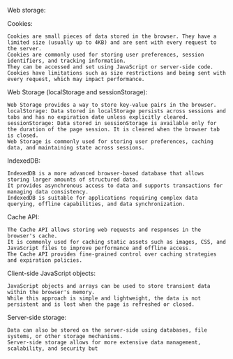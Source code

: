 Web storage: 

Cookies:

    Cookies are small pieces of data stored in the browser. They have a limited size (usually up to 4KB) and are sent with every request to the server.
    Cookies are commonly used for storing user preferences, session identifiers, and tracking information.
    They can be accessed and set using JavaScript or server-side code.
    Cookies have limitations such as size restrictions and being sent with every request, which may impact performance.

Web Storage (localStorage and sessionStorage):

    Web Storage provides a way to store key-value pairs in the browser.
    localStorage: Data stored in localStorage persists across sessions and tabs and has no expiration date unless explicitly cleared.
    sessionStorage: Data stored in sessionStorage is available only for the duration of the page session. It is cleared when the browser tab is closed.
    Web Storage is commonly used for storing user preferences, caching data, and maintaining state across sessions.

IndexedDB:

    IndexedDB is a more advanced browser-based database that allows storing larger amounts of structured data.
    It provides asynchronous access to data and supports transactions for managing data consistency.
    IndexedDB is suitable for applications requiring complex data querying, offline capabilities, and data synchronization.

Cache API:

    The Cache API allows storing web requests and responses in the browser's cache.
    It is commonly used for caching static assets such as images, CSS, and JavaScript files to improve performance and offline access.
    The Cache API provides fine-grained control over caching strategies and expiration policies.

Client-side JavaScript objects:

    JavaScript objects and arrays can be used to store transient data within the browser's memory.
    While this approach is simple and lightweight, the data is not persistent and is lost when the page is refreshed or closed.

Server-side storage:

    Data can also be stored on the server-side using databases, file systems, or other storage mechanisms.
    Server-side storage allows for more extensive data management, scalability, and security but 